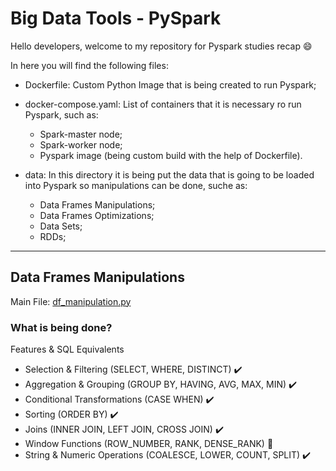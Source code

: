 # Big Data Tools - PySpark

Hello developers, welcome to my repository for Pyspark studies recap 😄

In here you will find the following files:

* Dockerfile: Custom Python Image that is being created to run Pyspark;
* docker-compose.yaml: List of containers that it is necessary ro run Pyspark, such as:

  * Spark-master node;
  * Spark-worker node;
  * Pyspark image (being custom build with the help of Dockerfile).
* data: In this directory it is being put the data that is going to be loaded into Pyspark so manipulations can be done, suche as:

  * Data Frames Manipulations;
  * Data Frames Optimizations;
  * Data Sets;
  * RDDs;

---

## Data Frames Manipulations

Main File: [df_manipulation.py](https://github.com/dgzem/big_data_pyspark/blob/main/df_manipulation.py)

### What is being done?

Features & SQL Equivalents

* Selection & Filtering (SELECT, WHERE, DISTINCT) ✔️
* Aggregation & Grouping (GROUP BY, HAVING, AVG, MAX, MIN) ✔️
* Conditional Transformations (CASE WHEN) ✔️
* Sorting (ORDER BY) ✔️
* Joins (INNER JOIN, LEFT JOIN, CROSS JOIN) ✔️
* Window Functions (ROW_NUMBER, RANK, DENSE_RANK) 🚧
* String & Numeric Operations (COALESCE, LOWER, COUNT, SPLIT) ✔️
